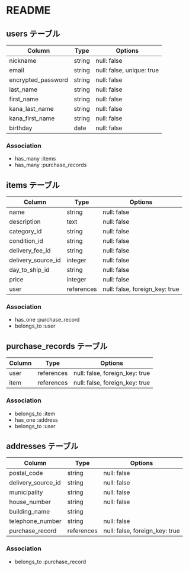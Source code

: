 # README

## users  テーブル

| Column             | Type   | Options                   |
| ------------------ | ------ | ------------------------- |
| nickname           | string | null: false               |
| email              | string | null: false, unique: true |
| encrypted_password | string | null: false               |
| last_name          | string | null: false               |
| first_name         | string | null: false               |
| kana_last_name     | string | null: false               |
| kana_first_name    | string | null: false               |
| birthday           | date   | null: false               |


### Association
- has_many :items
- has_many :purchase_records

## items  テーブル

| Column             | Type       | Options                        |
| -------------------| ---------- | ------------------------------ |
| name               | string     | null: false                    |
| description        | text       | null: false                    |
| category_id        | string     | null: false                    |
| condition_id       | string     | null: false                    |
| delivery_fee_id    | string     | null: false                    |
| delivery_source_id | integer    | null: false                    |
| day_to_ship_id     | string     | null: false                    |
| price              | integer    | null: false                    |
| user               | references | null: false, foreign_key: true |

### Association
- has_one :purchase_record
- belongs_to :user

## purchase_records  テーブル

| Column        | Type       | Options                        |
| ------------- | ---------- | ------------------------------ |
| user          | references | null: false, foreign_key: true |
| item          | references | null: false, foreign_key: true |

### Association
- belongs_to :item
- has_one :address
- belongs_to :user

## addresses  テーブル

| Column             | Type       | Options                        |
| ------------------ | ---------- | ------------------------------ |
| postal_code        | string     | null: false                    |
| delivery_source_id | string     | null: false                    |
| municipality       | string     | null: false                    |
| house_number       | string     | null: false                    |
| building_name      | string     |                                |
| telephone_number   | string     | null: false                    |
| purchase_record    | references | null: false, foreign_key: true |

### Association
- belongs_to :purchase_record